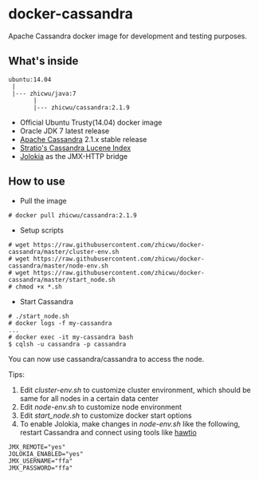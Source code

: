 # docker-cassandra
Apache Cassandra docker image for development and testing purposes.

## What's inside
```
ubuntu:14.04
 |
 |--- zhicwu/java:7
       |
       |--- zhicwu/cassandra:2.1.9
```
* Official Ubuntu Trusty(14.04) docker image
* Oracle JDK 7 latest release
* [Apache Cassandra](http://cassandra.apache.org/) 2.1.x stable release
* [Stratio's Cassandra Lucene Index](https://github.com/Stratio/cassandra-lucene-index)
* [Jolokia](https://jolokia.org/) as the JMX-HTTP bridge

## How to use
- Pull the image
```
# docker pull zhicwu/cassandra:2.1.9
```
- Setup scripts
```
# wget https://raw.githubusercontent.com/zhicwu/docker-cassandra/master/cluster-env.sh
# wget https://raw.githubusercontent.com/zhicwu/docker-cassandra/master/node-env.sh
# wget https://raw.githubusercontent.com/zhicwu/docker-cassandra/master/start_node.sh
# chmod +x *.sh
```
- Start Cassandra
```
# ./start_node.sh
# docker logs -f my-cassandra
...
# docker exec -it my-cassandra bash
$ cqlsh -u cassandra -p cassandra
```
You can now use cassandra/cassandra to access the node.

Tips:

1. Edit _cluster-env.sh_ to customize cluster environment, which should be same for all nodes in a certain data center
2. Edit _node-env.sh_ to customize node environment
3. Edit _start_node.sh_ to customize docker start options
3. To enable Jolokia, make changes in _node-env.sh_ like the following, restart Cassandra and connect using tools like  [hawtio](http://hawt.io/)
```
JMX_REMOTE="yes"
JOLOKIA_ENABLED="yes"
JMX_USERNAME="ffa"
JMX_PASSWORD="ffa"
```
